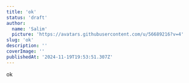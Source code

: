 ```yaml
---
title: 'ok'
status: 'draft'
author:
  name: 'Salim'
  picture: 'https://avatars.githubusercontent.com/u/56689216?v=4'
slug: 'ok'
description: ''
coverImage: ''
publishedAt: '2024-11-19T19:53:51.307Z'
---
```


ok